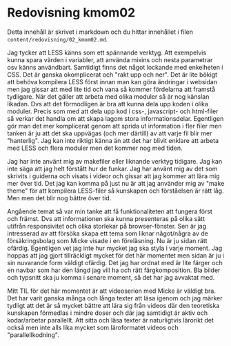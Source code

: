 ---
---
Redovisning kmom02
=========================

Detta innehåll är skrivet i markdown och du hittar innehållet i filen `content/redovisning/02_kmom02.md`.  

Jag tycker att LESS känns som ett spännande verktyg. Att exempelvis kunna spara värden i variabler, att använda mixins och nesta parametrar osv känns användbart. Samtidigt finns det något lockande med enkelheten i CSS. Det är ganska okomplicerat och "rakt upp och ner". Det är lite bökigt att behöva kompilera LESS först innan man kan göra ändringar i websidan men jag gissar att med lite tid och vana så kommer fördelarna att framstå tydligare. När det gäller att arbeta med olika moduler så är nog känslan likadan. Dvs att det förmodligen är bra att kunna dela upp koden i olika moduler. Precis som med att dela upp kod i css-, javascript- och html-filer så verkar det handla om att skapa lagom stora informationsdelar. Egentligen gör man det mer komplicerat genom att sprida ut information i fler filer men tanken är ju att det ska uppvägas (och mer därtill) av att varje fil blir mer "hanterlig". Jag kan inte riktigt känna än att det har blivit enklare att arbeta med LESS och flera moduler men det kommer nog med tiden.  

Jag har inte använt mig av makefiler eller liknande verktyg tidigare. Jag kan inte säga att jag helt förstått hur de funkar. Jag har använt mig av det som skrivits i guiderna och visats i videor och gissar att jag kommer att lära mig mer över tid. Det jag kan komma på just nu är att jag använder mig av "make theme" för att kompilera LESS-filer så kunskapen och förståelsen är rätt låg. Men men det blir nog bättre över tid.  

Angående temat så var min tanke att få funktionaliteten att fungera först och främst. Dvs att informationen ska kunna presenteras på olika sätt utifrån responsivitet och olika storlekar på browser-fönster. Sen är jag intresserad av att försöka skapa ett tema som liknar något/några av de försäkringsbolag som Micke visade i en föreläsning. Nu är ju sidan rätt ofärdig. Egentligen vet jag inte hur mycket jag ska styla i varje moment. Jag hoppas att jag gjort tillräckligt mycket för det här momentet men sidan är ju i sin nuvarande form väldigt ofärdig. Det jag har ordnat med är lite färger och en navbar som har den längd jag vill ha och rätt färgkomposition. Bla bilder och typsnitt ska ju komma i senare moment, så det har jag avvaktat med.  

Mitt TIL för det här momentet är att videoserien med Micke är väldigt bra. Det har varit ganska många och långa texter att läsa igenom och jag märker tydligt att det är så mycket bättre att lära sig från videos där den teoretiska kunskapen förmedlas i mindre doser och där jag samtidigt är aktiv och kodar/arbetar parallellt. Att sitta och läsa texter är naturligtvis lärorikt det också men inte alls lika mycket som läroformatet videos och "parallellkodning".
